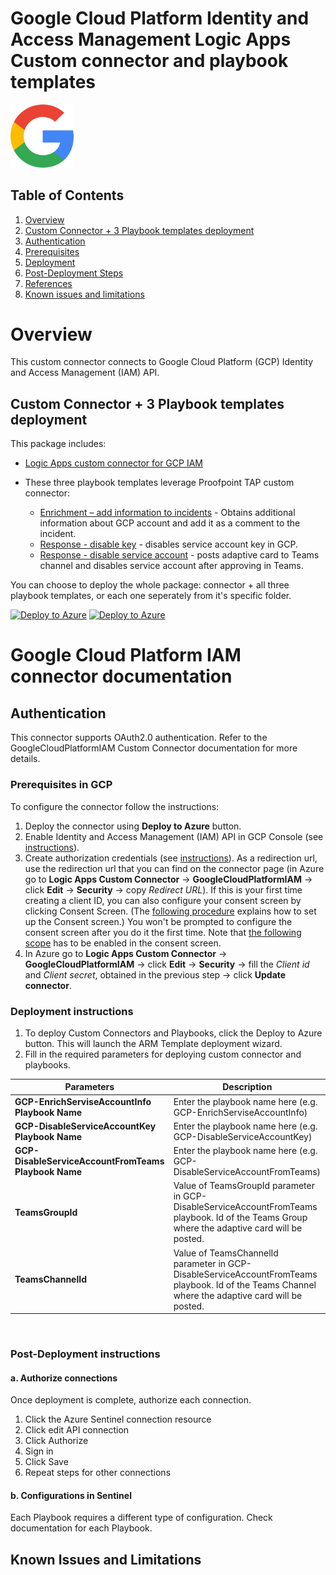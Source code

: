   # Google Cloud Platform Identity and Access Management Logic Apps Custom connector and playbook templates

  <img src="./GCP_IAMConnector/google_logo.svg" alt="drawing" width="20%"/><br>


## Table of Contents

1. [Overview](#overview)
1. [Custom Connector + 3 Playbook templates deployment](#deployall)
1. [Authentication](#importantnotes)
1. [Prerequisites](#prerequisites)
1. [Deployment](#deployment)
1. [Post-Deployment Steps](#postdeployment)
1. [References](#references)
1. [Known issues and limitations](#limitations)


<a name="overview">

# Overview

This custom connector connects to Google Cloud Platform (GCP) Identity and Access Management (IAM) API.

<a name="deployall">

## Custom Connector + 3 Playbook templates deployment
This package includes:
* [Logic Apps custom connector for GCP IAM](./GCP_IAMConnector)

* These three playbook templates leverage Proofpoint TAP custom connector:
  * [Enrichment – add information to incidents](./Playbooks/GCP-EnrichServiseAccountInfo) - Obtains additional information about GCP account and add it as a comment to the incident.
  * [Response - disable key](./Playbooks/GCP-DisableServiceAccountKey) - disables service account key in GCP.
  * [Response - disable service account](./Playbooks/GCP-DisableServiceAccountFromTeams) - posts adaptive card to Teams channel and disables service account after approving in Teams.

You can choose to deploy the whole package: connector + all three playbook templates, or each one seperately from it's specific folder.


[![Deploy to Azure](https://aka.ms/deploytoazurebutton)](https://portal.azure.com/#create/Microsoft.Template/uri/https%3A%2F%2Fraw.githubusercontent.com%2FAzure%2FAzure-Sentinel%2Fmaster%2FSolutions%2FGoogleCloudPlatformIAM%2FPlaybooks%2Fazuredeploy.json) [![Deploy to Azure](https://aka.ms/deploytoazuregovbutton)](https://portal.azure.us/#create/Microsoft.Template/uri/https%3A%2F%2Fraw.githubusercontent.com%2FAzure%2FAzure-Sentinel%2Fmaster%2FSolutions%2FGoogleCloudPlatformIAM%2FPlaybooks%2Fazuredeploy.json)



# Google Cloud Platform IAM connector documentation 

<a name="authentication">

## Authentication
This connector supports OAuth2.0 authentication. Refer to the GoogleCloudPlatformIAM Custom Connector documentation for more details.

<a name="prerequisites">

### Prerequisites in GCP
To configure the connector follow the instructions:
1. Deploy the connector using **Deploy to Azure** button.
2. Enable Identity and Access Management (IAM) API in GCP Console (see [instructions](https://developers.google.com/identity/protocols/oauth2/web-server#enable-apis)).
3. Create authorization credentials (see [instructions](https://developers.google.com/identity/protocols/oauth2/web-server#creatingcred)). As a redirection url, use the redirection url that you can find on the connector page (in Azure go to **Logic Apps Custom Connector** -> **GoogleCloudPlatformIAM** -> click **Edit** -> **Security** -> copy *Redirect URL*). If this is your first time creating a client ID, you can also configure your consent screen by clicking Consent Screen. (The [following procedure](https://support.google.com/cloud/answer/6158849?hl=en#userconsent) explains how to set up the Consent screen.) You won't be prompted to configure the consent screen after you do it the first time. Note that [the following scope](https://developers.google.com/identity/protocols/oauth2/scopes#iam) has to be enabled in the consent screen.
4. In Azure go to **Logic Apps Custom Connector** -> **GoogleCloudPlatformIAM** -> click **Edit** -> **Security** -> fill the *Client id* and *Client secret*, obtained in the previous step -> click **Update connector**.

<a name="deployment">

### Deployment instructions 
1. To deploy Custom Connectors and Playbooks, click the Deploy to Azure button. This will launch the ARM Template deployment wizard.
2. Fill in the required parameters for deploying custom connector and playbooks.

| Parameters | Description |
|----------------|--------------|
|**GCP-EnrichServiseAccountInfo Playbook Name** | Enter the playbook name here (e.g. GCP-EnrichServiseAccountInfo)|
|**GCP-DisableServiceAccountKey Playbook Name** | Enter the playbook name here (e.g. GCP-DisableServiceAccountKey)|
|**GCP-DisableServiceAccountFromTeams Playbook Name** | Enter the playbook name here (e.g. GCP-DisableServiceAccountFromTeams)|
|**TeamsGroupId** | Value of TeamsGroupId parameter in GCP-DisableServiceAccountFromTeams playbook. Id of the Teams Group where the adaptive card will be posted.|
|**TeamsChannelId** | Value of TeamsChannelId parameter in GCP-DisableServiceAccountFromTeams playbook. Id of the Teams Channel where the adaptive card will be posted.|

<br>
<a name="postdeployment">

### Post-Deployment instructions

#### a. Authorize connections

Once deployment is complete, authorize each connection.

1. Click the Azure Sentinel connection resource
2. Click edit API connection
3. Click Authorize
4. Sign in
5. Click Save
6. Repeat steps for other connections

#### b. Configurations in Sentinel

Each Playbook requires a different type of configuration. Check documentation for each Playbook.


<a name="limitations">

## Known Issues and Limitations
